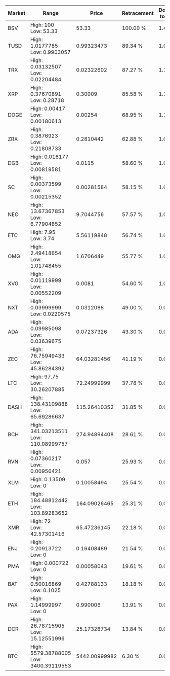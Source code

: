 | Market | Range | Price| Retracement | Doubles to 50% |
| --- | --- | --- | --- | --- |
| BSV | High: 100<br />Low: 53.33 | 53.33 | 100.00 % | 1.44 |
| TUSD | High: 1.0177785<br />Low: 0.9903057 | 0.99323473 | 89.34 % | 1.01 |
| TRX | High: 0.03132507<br />Low: 0.02204484 | 0.02322602 | 87.27 % | 1.15 |
| XRP | High: 0.37670891<br />Low: 0.28718 | 0.30009 | 85.58 % | 1.11 |
| DOGE | High: 0.00417<br />Low: 0.00180613 | 0.00254 | 68.95 % | 1.18 |
| ZRX | High: 0.3876923<br />Low: 0.21808733 | 0.2810442 | 62.88 % | 1.08 |
| DGB | High: 0.016177<br />Low: 0.00819581 | 0.0115 | 58.60 % | 1.06 |
| SC | High: 0.00373599<br />Low: 0.00215352 | 0.00281584 | 58.15 % | 1.05 |
| NEO | High: 13.67367853<br />Low: 6.77904852 | 9.7044756 | 57.57 % | 1.05 |
| ETC | High: 7.95<br />Low: 3.74 | 5.56119848 | 56.74 % | 1.05 |
| OMG | High: 2.49418654<br />Low: 1.01748455 | 1.6706449 | 55.77 % | 1.05 |
| XVG | High: 0.01119999<br />Low: 0.00552209 | 0.0081 | 54.60 % | 1.03 |
| NXT | High: 0.03999999<br />Low: 0.0220575 | 0.0312088 | 49.00 % | 0.00 |
| ADA | High: 0.09985098<br />Low: 0.03639675 | 0.07237326 | 43.30 % | 0.00 |
| ZEC | High: 76.75949433<br />Low: 45.86284392 | 64.03281456 | 41.19 % | 0.00 |
| LTC | High: 97.75<br />Low: 30.26207885 | 72.24999999 | 37.78 % | 0.00 |
| DASH | High: 138.43109888<br />Low: 65.69286637 | 115.26410352 | 31.85 % | 0.00 |
| BCH | High: 341.03213511<br />Low: 110.08999757 | 274.94894408 | 28.61 % | 0.00 |
| RVN | High: 0.07360217<br />Low: 0.00956421 | 0.057 | 25.93 % | 0.00 |
| XLM | High: 0.13509<br />Low: 0 | 0.10058494 | 25.54 % | 0.00 |
| ETH | High: 184.48812442<br />Low: 103.89283652 | 164.09026465 | 25.31 % | 0.00 |
| XMR | High: 72<br />Low: 42.57301416 | 65.47236145 | 22.18 % | 0.00 |
| ENJ | High: 0.20913722<br />Low: 0 | 0.16408489 | 21.54 % | 0.00 |
| PMA | High: 0.000722<br />Low: 0 | 0.00058043 | 19.61 % | 0.00 |
| BAT | High: 0.50016869<br />Low: 0.1025 | 0.42788133 | 18.18 % | 0.00 |
| PAX | High: 1.14999997<br />Low: 0 | 0.990006 | 13.91 % | 0.00 |
| DCR | High: 26.78715905<br />Low: 15.12551996 | 25.17328734 | 13.84 % | 0.00 |
| BTC | High: 5579.38788005<br />Low: 3400.39119553 | 5442.00999982 | 6.30 % | 0.00 |
